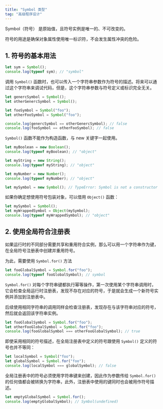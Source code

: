 ```yaml
---
title: "Symbol 类型"
tag: "高级程序设计"
---
```


Symbol（符号） 是原始值，且符号实例是唯一的、不可改变的。

符号的用途是确保对象属性使用唯一标识符，不会发生属性冲突的危险。

## 1. 符号的基本用法

```js
let sym = Symbol();
console.log(typeof sym); // "symbol"
```

调用 `Symbol()` 函数时，也可以传入一个字符串参数作为符号的描述。将来可以通过这个字符串来调试代码，但是，这个字符串参数与符号定义或标识完全无关。

```js
let genercSymbol = Symbol();
let otherGenercSymbol = Symbol();

let fooSymbol = Symbol("foo");
let otherFooSymbol = Symbol("foo");

console.log(genercSymbol == otherGenercSymbol); // false
console.log(fooSymbol == otherFooSymbol); // false
```

`Symbol()` 函数不能作为构造函数，与 new 关键字一起使用。

```js
let myBoolean = new Boolean();
console.log(typeof myBoolean); // "object"

let myString = new String();
console.log(typeof myString); // "object"

let myNumber = new Number();
console.log(typeof myNumber); // "object"

let mySymbol = new Symbol(); // TypeError: Symbol is not a constructor
```

如果你确定想使用符号包装对象，可以借用 `Object()` 函数：

```js
let mySymbol = Symbol();
let myWrappedSymbol = Object(mySymbol);
console.log(typeof myWrappedSymbol); // "object"
```

## 2. 使用全局符合注册表

如果运行时的不同部分需要共享和重用符合实例，那么可以用一个字符串作为键，在全局符号注册表中创建并重用符号。

为此，需要使用 `Symbol.for()` 方法

```js
let fooGlobalSymbol = Symbol.for("foo");
console.log(typeof fooGlobalSymbol); // symbol
```

`Symbol.for()` 对每个字符串键都执行幂等操作，第一次使用某个字符串调用时，它会检查全局运行时注册表，发现不存在对应的符号，于是就会生成一个新符号实例并添加到注册表中。

后续使用相同字符串的调用同样会检查注册表，发现存在与该字符串对应的符号，然后就会返回该字符串实例。

```js
let fooGlobalSymbol = Symbol.for("foo");
let otherFooGlobalSymbol = Symbol.for("foo");
console.log(fooGlobalSymbol === otherFooGlobalSymbol); // true
```

即使采用相同的符号描述，在全局注册表中定义的符号跟使用 `Symbol()` 定义的符号也并不等同：

```js
let localSymbol = Symbol("foo");
let globalSymbol = Symbol.for("foo");
console.log(localSymbol === globalSymbol); // false
```

全局注册表中的符号必须使用字符串键来创建，因此作为参数传给 `Symbol.for()` 的任何值都会被转换为字符串，此外，注册表中使用的键同时也会被用作符号描述。

```js
let emptyGlobalSymbol = Symbol.for();
console.log(emptyGlobalSymbol); // Symbol(undefined)
```
